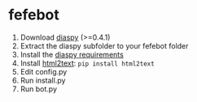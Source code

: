 fefebot
=======


1. Download [diaspy](https://github.com/marekjm/diaspy) (>=0.4.1)
2. Extract the diaspy subfolder to your fefebot folder
3. Install the [diaspy requirements](https://github.com/marekjm/diaspy/blob/master/requirements.txt)
4. Install [html2text](https://github.com/Alir3z4/html2text/): `pip install html2text`
5. Edit config.py
6. Run install.py
7. Run bot.py
